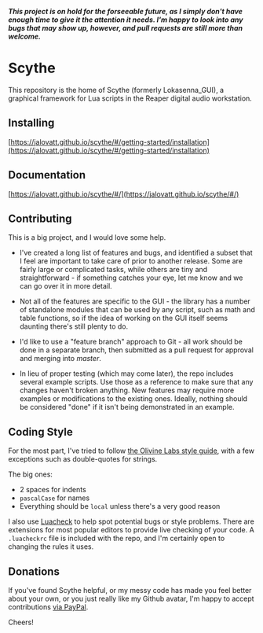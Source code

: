 _**This project is on hold for the forseeable future, as I simply don't have enough time to give it the attention it needs. I'm happy to look into any bugs that may show up, however, and pull requests are still more than welcome.**_

# Scythe

This repository is the home of Scythe (formerly Lokasenna_GUI), a graphical framework for Lua scripts in the Reaper digital audio workstation.

## Installing

[https://jalovatt.github.io/scythe/#/getting-started/installation](https://jalovatt.github.io/scythe/#/getting-started/installation)

## Documentation

[https://jalovatt.github.io/scythe/#/](https://jalovatt.github.io/scythe/#/)

## Contributing

This is a big project, and I would love some help.

- I've created a long list of features and bugs, and identified a subset that I feel are important to take care of prior to another release. Some are fairly large or complicated tasks, while others are tiny and straightforward - if something catches your eye, let me know and we can go over it in more detail.

- Not all of the features are specific to the GUI - the library has a number of standalone modules that can be used by any script, such as math and table functions, so if the idea of working on the GUI itself seems daunting there's still plenty to do.

- I'd like to use a "feature branch" approach to Git - all work should be done in a separate branch, then submitted as a pull request for approval and merging into _master_.

- In lieu of proper testing (which may come later), the repo includes several example scripts. Use those as a reference to make sure that any changes haven't broken anything. New features may require more examples or modifications to the existing ones. Ideally, nothing should be considered "done" if it isn't being demonstrated in an example.

## Coding Style

For the most part, I've tried to follow [the Olivine Labs style guide](https://github.com/Olivine-Labs/lua-style-guide), with a few exceptions such as double-quotes for strings.

The big ones:

- 2 spaces for indents
- `pascalCase` for names
- Everything should be `local` unless there's a very good reason

I also use [Luacheck](https://github.com/mpeterv/luacheck) to help spot potential bugs or style problems. There are extensions for most popular editors to provide live checking of your code. A `.luacheckrc` file is included with the repo, and I'm certainly open to changing the rules it uses.

## Donations

If you've found Scythe helpful, or my messy code has made you feel better about your own, or you just really like my Github avatar, I'm happy to accept contributions [via PayPal](https://www.paypal.me/Lokasenna).

Cheers!
